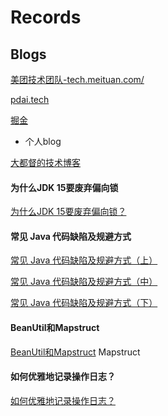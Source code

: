 # Records

## Blogs
[美团技术团队-tech.meituan.com/](https://tech.meituan.com/)

[pdai.tech](pdai.tech)

[掘金](juejin.cn)

- 个人blog

[大都督的技术博客](https://www.yuque.com/renyong-jmovm/dadudu)


#### 为什么JDK 15要废弃偏向锁
[为什么JDK 15要废弃偏向锁？](https://www.hollischuang.com/archives/6996)

#### 常见 Java 代码缺陷及规避方式
[常见 Java 代码缺陷及规避方式（上）](https://developer.aliyun.com/article/1480648)

[常见 Java 代码缺陷及规避方式（中）](https://developer.aliyun.com/article/1480647)

[常见 Java 代码缺陷及规避方式（下）](https://developer.aliyun.com/article/1480646)

#### BeanUtil和Mapstruct
[BeanUtil和Mapstruct](https://juejin.cn/post/7140149801991012365)
Mapstruct

#### 如何优雅地记录操作日志？
[如何优雅地记录操作日志？](https://tech.meituan.com/2021/09/16/operational-logbook.html)

